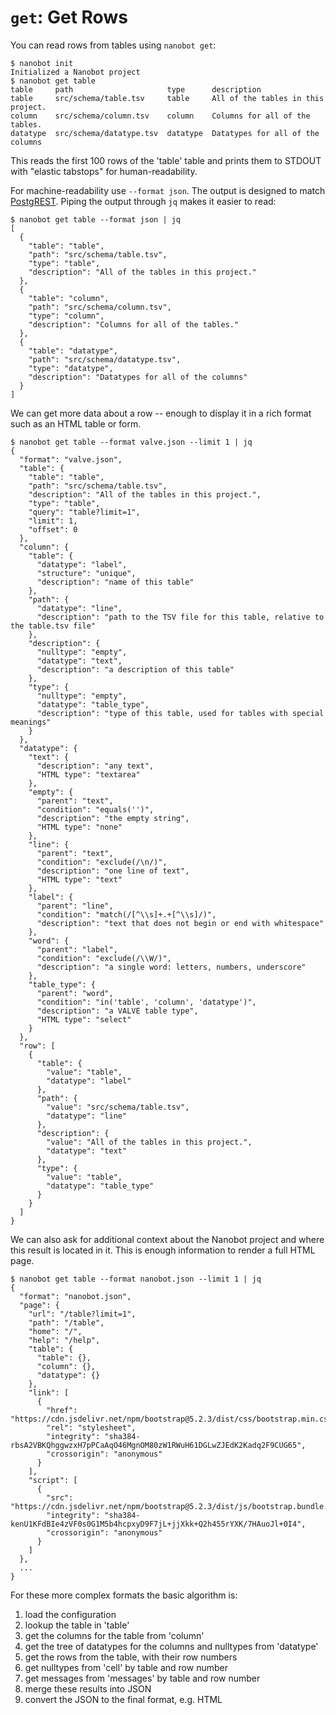 # `get`: Get Rows

You can read rows from tables using `nanobot get`:

```console tesh-session="get"
$ nanobot init
Initialized a Nanobot project
$ nanobot get table
table     path                     type      description
table     src/schema/table.tsv     table     All of the tables in this project.
column    src/schema/column.tsv    column    Columns for all of the tables.
datatype  src/schema/datatype.tsv  datatype  Datatypes for all of the columns
```

This reads the first 100 rows of the 'table' table
and prints them to STDOUT with "elastic tabstops"
for human-readability.

For machine-readability use `--format json`.
The output is designed to match [PostgREST](https://postgrest.org).
Piping the output through `jq` makes it easier to read:

```console
$ nanobot get table --format json | jq
[
  {
    "table": "table",
    "path": "src/schema/table.tsv",
    "type": "table",
    "description": "All of the tables in this project."
  },
  {
    "table": "column",
    "path": "src/schema/column.tsv",
    "type": "column",
    "description": "Columns for all of the tables."
  },
  {
    "table": "datatype",
    "path": "src/schema/datatype.tsv",
    "type": "datatype",
    "description": "Datatypes for all of the columns"
  }
]
```

We can get more data about a row --
enough to display it in a rich format
such as an HTML table or form.

```console
$ nanobot get table --format valve.json --limit 1 | jq
{
  "format": "valve.json",
  "table": {
    "table": "table",
    "path": "src/schema/table.tsv",
    "description": "All of the tables in this project.",
    "type": "table",
    "query": "table?limit=1",
    "limit": 1,
    "offset": 0
  },
  "column": {
    "table": {
      "datatype": "label",
      "structure": "unique",
      "description": "name of this table"
    },
    "path": {
      "datatype": "line",
      "description": "path to the TSV file for this table, relative to the table.tsv file"
    },
    "description": {
      "nulltype": "empty",
      "datatype": "text",
      "description": "a description of this table"
    },
    "type": {
      "nulltype": "empty",
      "datatype": "table_type",
      "description": "type of this table, used for tables with special meanings"
    }
  },
  "datatype": {
    "text": {
      "description": "any text",
      "HTML type": "textarea"
    },
    "empty": {
      "parent": "text",
      "condition": "equals('')",
      "description": "the empty string",
      "HTML type": "none"
    },
    "line": {
      "parent": "text",
      "condition": "exclude(/\n/)",
      "description": "one line of text",
      "HTML type": "text"
    },
    "label": {
      "parent": "line",
      "condition": "match(/[^\\s]+.+[^\\s]/)",
      "description": "text that does not begin or end with whitespace"
    },
    "word": {
      "parent": "label",
      "condition": "exclude(/\\W/)",
      "description": "a single word: letters, numbers, underscore"
    },
    "table_type": {
      "parent": "word",
      "condition": "in('table', 'column', 'datatype')",
      "description": "a VALVE table type",
      "HTML type": "select"
    }
  },
  "row": [
    {
      "table": {
        "value": "table",
        "datatype": "label"
      },
      "path": {
        "value": "src/schema/table.tsv",
        "datatype": "line"
      },
      "description": {
        "value": "All of the tables in this project.",
        "datatype": "text"
      },
      "type": {
        "value": "table",
        "datatype": "table_type"
      }
    }
  ]
}
```

We can also ask for additional context
about the Nanobot project
and where this result is located in it.
This is enough information to render a full HTML page.

```console
$ nanobot get table --format nanobot.json --limit 1 | jq
{
  "format": "nanobot.json",
  "page": {
    "url": "/table?limit=1",
    "path": "/table",
    "home": "/",
    "help": "/help",
    "table": {
      "table": {},
      "column": {},
      "datatype": {}
    },
    "link": [
      {
        "href": "https://cdn.jsdelivr.net/npm/bootstrap@5.2.3/dist/css/bootstrap.min.css",
        "rel": "stylesheet",
        "integrity": "sha384-rbsA2VBKQhggwzxH7pPCaAqO46MgnOM80zW1RWuH61DGLwZJEdK2Kadq2F9CUG65",
        "crossorigin": "anonymous"
      }
    ],
    "script": [
      {
        "src": "https://cdn.jsdelivr.net/npm/bootstrap@5.2.3/dist/js/bootstrap.bundle.min.js",
        "integrity": "sha384-kenU1KFdBIe4zVF0s0G1M5b4hcpxyD9F7jL+jjXkk+Q2h455rYXK/7HAuoJl+0I4",
        "crossorigin": "anonymous"
      }
    ]
  },
  ...
}
```

For these more complex formats the basic algorithm is:

1. load the configuration
2. lookup the table in 'table'
3. get the columns for the table from 'column'
4. get the tree of datatypes for the columns and nulltypes from 'datatype'
5. get the rows from the table, with their row numbers
6. get nulltypes from 'cell' by table and row number
7. get messages from 'messages' by table and row number
8. merge these results into JSON
9. convert the JSON to the final format, e.g. HTML

